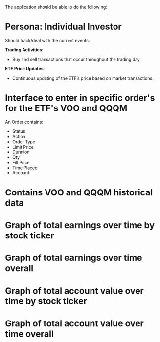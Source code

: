 The application should be able to do the following:

# Persona: Individual Investor

Should track/deal with the current events:

**Trading Activities**:  
   - Buy and sell transactions that occur throughout the trading day.  
   
**ETF Price Updates**:
   - Continuous updating of the ETF’s price based on market transactions.

# Interface to enter in specific order's for the ETF's VOO and QQQM
An Order contains:   
* Status
* Action
* Order Type
* Limit Price
* Duration
* Qty
* Fill Price
* Time Placed
* Account

# Contains VOO and QQQM historical data

# Graph of total earnings over time by stock ticker
# Graph of total earnings over time overall
# Graph of total account value over time by stock ticker
# Graph of total account value over time overall
